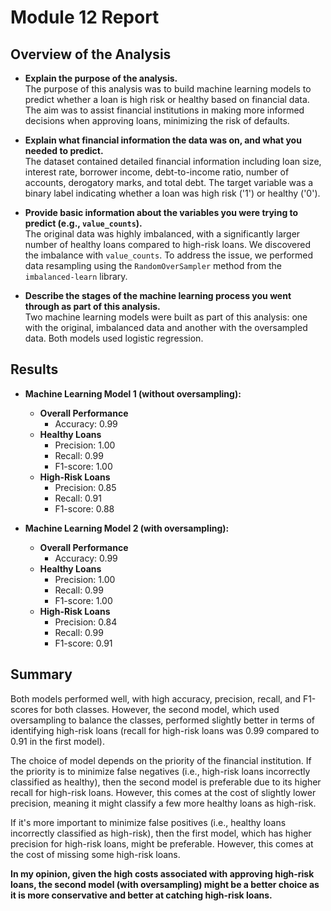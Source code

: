# Module 12 Report 

## Overview of the Analysis

- **Explain the purpose of the analysis.**  
The purpose of this analysis was to build machine learning models to predict whether a loan is high risk or healthy based on financial data. The aim was to assist financial institutions in making more informed decisions when approving loans, minimizing the risk of defaults.

- **Explain what financial information the data was on, and what you needed to predict.**  
The dataset contained detailed financial information including loan size, interest rate, borrower income, debt-to-income ratio, number of accounts, derogatory marks, and total debt. The target variable was a binary label indicating whether a loan was high risk ('1') or healthy ('0').

- **Provide basic information about the variables you were trying to predict (e.g., `value_counts`).**  
The original data was highly imbalanced, with a significantly larger number of healthy loans compared to high-risk loans. We discovered the imbalance with `value_counts`. To address the issue, we performed data resampling using the `RandomOverSampler` method from the `imbalanced-learn` library.

- **Describe the stages of the machine learning process you went through as part of this analysis.**  
Two machine learning models were built as part of this analysis: one with the original, imbalanced data and another with the oversampled data. Both models used logistic regression.

## Results

- **Machine Learning Model 1 (without oversampling):**
    - **Overall Performance**
        - Accuracy: 0.99
    - **Healthy Loans** 
        - Precision: 1.00
        - Recall: 0.99
        - F1-score: 1.00
    - **High-Risk Loans**
        - Precision: 0.85
        - Recall: 0.91
        - F1-score: 0.88

- **Machine Learning Model 2 (with oversampling):**
    - **Overall Performance**
        - Accuracy: 0.99
    - **Healthy Loans** 
        - Precision: 1.00
        - Recall: 0.99
        - F1-score: 1.00
    - **High-Risk Loans**
        - Precision: 0.84
        - Recall: 0.99
        - F1-score: 0.91

## Summary

Both models performed well, with high accuracy, precision, recall, and F1-scores for both classes. However, the second model, which used oversampling to balance the classes, performed slightly better in terms of identifying high-risk loans (recall for high-risk loans was 0.99 compared to 0.91 in the first model).

The choice of model depends on the priority of the financial institution. If the priority is to minimize false negatives (i.e., high-risk loans incorrectly classified as healthy), then the second model is preferable due to its higher recall for high-risk loans. However, this comes at the cost of slightly lower precision, meaning it might classify a few more healthy loans as high-risk.

If it's more important to minimize false positives (i.e., healthy loans incorrectly classified as high-risk), then the first model, which has higher precision for high-risk loans, might be preferable. However, this comes at the cost of missing some high-risk loans.

**In my opinion, given the high costs associated with approving high-risk loans, the second model (with oversampling) might be a better choice as it is more conservative and better at catching high-risk loans.**
